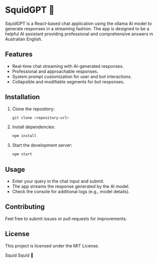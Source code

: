 # SquidGPT 🦑

SquidGPT is a React-based chat application using the ollama AI model to generate responses in a streaming fashion. The app is designed to be a helpful AI assistant providing professional and comprehensive answers in Australian English.

## Features

- Real-time chat streaming with AI-generated responses.
- Professional and approachable responses.
- System prompt customization for user and bot interactions.
- Collapsible and modifiable segments for bot responses.

## Installation

1. Clone the repository:
   ```bash
   git clone <repository-url>
   ```
2. Install dependencies:
   ```bash
   npm install
   ```
3. Start the development server:
   ```bash
   npm start
   ```

## Usage

- Enter your query in the chat input and submit.
- The app streams the response generated by the AI model.
- Check the console for additional logs (e.g., model details).

## Contributing

Feel free to submit issues or pull requests for improvements.

## License

This project is licensed under the MIT License.

Squid Squid 🦑
